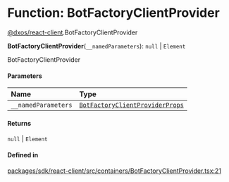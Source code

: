 # Function: BotFactoryClientProvider

[@dxos/react-client](../modules/dxos_react_client.md).BotFactoryClientProvider

**BotFactoryClientProvider**(`__namedParameters`): ``null`` \| `Element`

BotFactoryClientProvider

#### Parameters

| Name | Type |
| :------ | :------ |
| `__namedParameters` | [`BotFactoryClientProviderProps`](../interfaces/dxos_react_client.BotFactoryClientProviderProps.md) |

#### Returns

``null`` \| `Element`

#### Defined in

[packages/sdk/react-client/src/containers/BotFactoryClientProvider.tsx:21](https://github.com/dxos/dxos/blob/main/packages/sdk/react-client/src/containers/BotFactoryClientProvider.tsx#L21)
